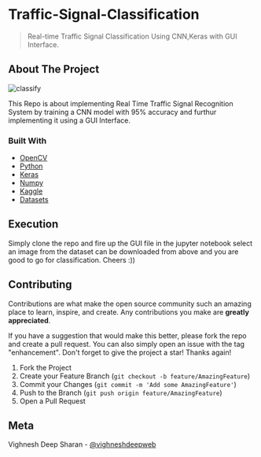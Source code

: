 # Traffic-Signal-Classification
> Real-time Traffic Signal Classification Using CNN,Keras with GUI Interface.

<!-- ABOUT THE PROJECT -->
## About The Project
![classify](https://user-images.githubusercontent.com/52296623/150990686-97c8f10c-50d6-45bb-968d-c3cfc475c62a.png)

This Repo is about implementing Real Time Traffic Signal Recognition System by training a CNN model with 95% accuracy and furthur implementing it using a GUI Interface.

### Built With

* [OpenCV](https://opencv.org/)
* [Python](https://www.python.org/)
* [Keras](https://keras.io/)
* [Numpy](https://numpy.org/)
* [Kaggle](https://www.kaggle.com/)
* [Datasets](https://www.kaggle.com/meowmeowmeowmeowmeow/gtsrb-german-traffic-sign)

## Execution
Simply clone the repo and fire up the GUI file in the jupyter notebook select an image from the dataset can be downloaded from above and you are good to go for classification. Cheers :))
<!-- CONTRIBUTING -->
## Contributing

Contributions are what make the open source community such an amazing place to learn, inspire, and create. Any contributions you make are **greatly appreciated**.

If you have a suggestion that would make this better, please fork the repo and create a pull request. You can also simply open an issue with the tag "enhancement".
Don't forget to give the project a star! Thanks again!

1. Fork the Project
2. Create your Feature Branch (`git checkout -b feature/AmazingFeature`)
3. Commit your Changes (`git commit -m 'Add some AmazingFeature'`)
4. Push to the Branch (`git push origin feature/AmazingFeature`)
5. Open a Pull Request

## Meta
Vighnesh Deep Sharan - [@vighneshdeepweb](https://www.linkedin.com/in/vighnesh-deep-202001/)



